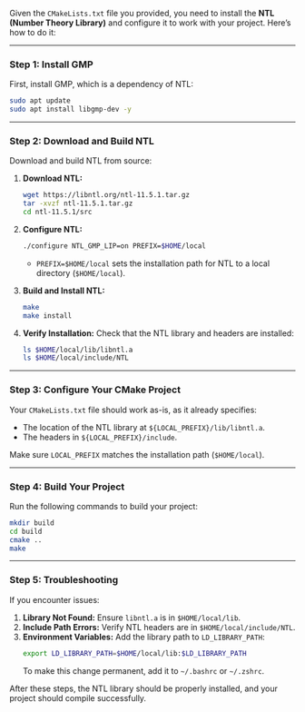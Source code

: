 Given the `CMakeLists.txt` file you provided, you need to install the **NTL (Number Theory Library)** and configure it to work with your project. Here’s how to do it:

---

### Step 1: Install GMP
First, install GMP, which is a dependency of NTL:
```bash
sudo apt update
sudo apt install libgmp-dev -y
```

---

### Step 2: Download and Build NTL
Download and build NTL from source:

1. **Download NTL:**
   ```bash
   wget https://libntl.org/ntl-11.5.1.tar.gz
   tar -xvzf ntl-11.5.1.tar.gz
   cd ntl-11.5.1/src
   ```

2. **Configure NTL:**
   ```bash
   ./configure NTL_GMP_LIP=on PREFIX=$HOME/local
   ```
   - `PREFIX=$HOME/local` sets the installation path for NTL to a local directory (`$HOME/local`).

3. **Build and Install NTL:**
   ```bash
   make
   make install
   ```

4. **Verify Installation:**
   Check that the NTL library and headers are installed:
   ```bash
   ls $HOME/local/lib/libntl.a
   ls $HOME/local/include/NTL
   ```

---

### Step 3: Configure Your CMake Project
Your `CMakeLists.txt` file should work as-is, as it already specifies:
- The location of the NTL library at `${LOCAL_PREFIX}/lib/libntl.a`.
- The headers in `${LOCAL_PREFIX}/include`.

Make sure `LOCAL_PREFIX` matches the installation path (`$HOME/local`).

---

### Step 4: Build Your Project
Run the following commands to build your project:
```bash
mkdir build
cd build
cmake ..
make
```

---

### Step 5: Troubleshooting
If you encounter issues:
1. **Library Not Found:** Ensure `libntl.a` is in `$HOME/local/lib`.
2. **Include Path Errors:** Verify NTL headers are in `$HOME/local/include/NTL`.
3. **Environment Variables:** Add the library path to `LD_LIBRARY_PATH`:
   ```bash
   export LD_LIBRARY_PATH=$HOME/local/lib:$LD_LIBRARY_PATH
   ```
   To make this change permanent, add it to `~/.bashrc` or `~/.zshrc`.

After these steps, the NTL library should be properly installed, and your project should compile successfully.
